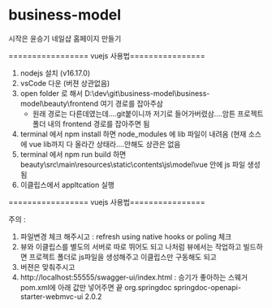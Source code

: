 # business-model
시작은 윤승기 네일샵 홈페이지 만들기

================= vuejs 사용법================
1. nodejs 설치 (v16.17.0)
2. vsCode 다운 (버젼 상관없음)
3. open folder 로 해서 D:\dev\git\business-model\business-model\beauty\frontend 여기 경로를 잡아주삼 
    - 원래 경로는 다른데였는데....git붙이니까 저기로 들어가버렸삼....암튼 프로젝트 폴더 내의 frontend 경로를 잡아주면 됨
4. terminal 에서 npm install 하면 node_modules 에 lib 파일이 내려옴 (현재 소스에 vue lib까지 다 올라간 상태라....안해도 상관은 없음
5. terminal 에서 npm run build 하면 beauty\src\main\resources\static\contents\js\model\vue 안에 js 파일 생성됨
6. 이클립스에서 appltcation 실행

================= vuejs 사용법================

주의 : 
1. 파일변경 체크 해주시고 : refresh using native hooks or poling 체크
2. 뷰와 이클립스를 별도의 서버로 따로 뛰어도 되고 나처럼 뷰에서는 작업하고 빌드하면 프로젝트 폴더로 js파일을 생성해주고 이클립스만 구동해도 되고
3. 버젼은 맞춰주시고
4. http://localhost:55555/swagger-ui/index.html : 승기가 좋아하는 스웨거 pom.xml에 아래 값만 넣어주면 끝
       <dependency>
         <groupId>org.springdoc</groupId>
         <artifactId>springdoc-openapi-starter-webmvc-ui</artifactId>
         <version>2.0.2</version>
       </dependency>
